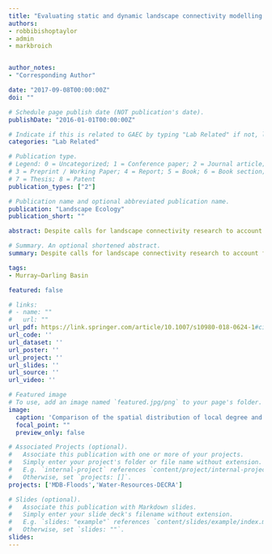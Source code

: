 ```yaml
---
title: "Evaluating static and dynamic landscape connectivity modelling using a 25-year remote sensing time series"
authors:
- robbibishoptaylor
- admin
- markbroich


author_notes:
- "Corresponding Author"

date: "2017-09-08T00:00:00Z"
doi: ""

# Schedule page publish date (NOT publication's date).
publishDate: "2016-01-01T00:00:00Z"

# Indicate if this is related to GAEC by typing "Lab Related" if not, leave blank
categories: "Lab Related"

# Publication type.
# Legend: 0 = Uncategorized; 1 = Conference paper; 2 = Journal article;
# 3 = Preprint / Working Paper; 4 = Report; 5 = Book; 6 = Book section;
# 7 = Thesis; 8 = Patent
publication_types: ["2"]

# Publication name and optional abbreviated publication name.
publication: "Landscape Ecology"
publication_short: ""

abstract: Despite calls for landscape connectivity research to account for spatiotemporal dynamics, studies have overwhelmingly evaluated the importance of habitats for connectivity at single or limited moments in time. Remote sensing time series represent a promising resource for studying connectivity within dynamic ecosystems. However, there is a critical need to assess how static and dynamic landscape connectivity modelling approaches compare for prioritising habitats for conservation within dynamic environments. To assess whether static landscape connectivity analyses can identify similar important areas for connectivity as analyses based on dynamic remotely sensed time series data. We compared degree and betweenness centrality graph theory metric distributions from four static scenarios against equivalent results from a dynamic 25-year remotely sensed surface-water time series. Metrics were compared at multiple spatial aggregation scales across south-eastern Australia’s 1 million km2 semi-arid Murray–Darling Basin and three sub-regions with varying levels of hydroclimatic variability and development. We revealed large differences between static and dynamic connectivity metric distributions that varied by static scenario, region, spatial scale and hydroclimatic conditions. Static and dynamic metrics showed particularly low overlap within unregulated and spatiotemporally variable regions, although similarities increased at coarse aggregation scales. In regions that exhibit high spatiotemporal variability, static connectivity modelling approaches are unlikely to serve as effective surrogates for more data intensive approaches based on dynamic, remotely sensed data. Although this limitation may be moderated by spatially aggregating static connectivity outputs, our results highlight the value of remotely sensed time series for assessing connectivity in dynamic landscapes.

# Summary. An optional shortened abstract.
summary: Despite calls for landscape connectivity research to account for spatiotemporal dynamics, studies have overwhelmingly evaluated the importance of habitats for connectivity at single or limited moments in time. Remote sensing time series represent a promising resource for studying connectivity within dynamic ecosystems. However, there is a critical need to assess how static and dynamic landscape connectivity modelling approaches compare for prioritising habitats for conservation within dynamic environments.

tags:
- Murray–Darling Basin

featured: false

# links:
# - name: ""
#   url: ""
url_pdf: https://link.springer.com/article/10.1007/s10980-018-0624-1#citeas
url_code: ''
url_dataset: ''
url_poster: ''
url_project: ''
url_slides: ''
url_source: ''
url_video: ''

# Featured image
# To use, add an image named `featured.jpg/png` to your page's folder. 
image:
  caption: 'Comparison of the spatial distribution of local degree and betweenness centrality metrics between the (a) static topographic scenario and (b) the driest, median and wettest seasonal time steps across the entire MDB. Red (dark) colours indicate areas ranked highly for degree and betweenness centrality connectivity. Results are shown for a 15,000 m cell size aggregation.'
  focal_point: ""
  preview_only: false

# Associated Projects (optional).
#   Associate this publication with one or more of your projects.
#   Simply enter your project's folder or file name without extension.
#   E.g. `internal-project` references `content/project/internal-project/index.md`.
#   Otherwise, set `projects: []`.
projects: ['MDB-Floods','Water-Resources-DECRA']

# Slides (optional).
#   Associate this publication with Markdown slides.
#   Simply enter your slide deck's filename without extension.
#   E.g. `slides: "example"` references `content/slides/example/index.md`.
#   Otherwise, set `slides: ""`.
slides:
---
```

